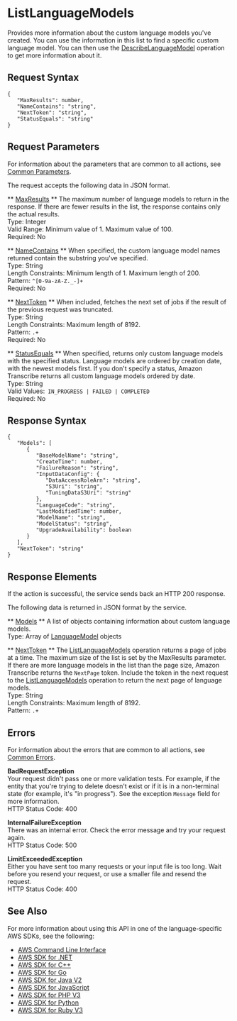 # ListLanguageModels<a name="API_ListLanguageModels"></a>

Provides more information about the custom language models you've created\. You can use the information in this list to find a specific custom language model\. You can then use the [DescribeLanguageModel](API_DescribeLanguageModel.md) operation to get more information about it\.

## Request Syntax<a name="API_ListLanguageModels_RequestSyntax"></a>

```
{
   "MaxResults": number,
   "NameContains": "string",
   "NextToken": "string",
   "StatusEquals": "string"
}
```

## Request Parameters<a name="API_ListLanguageModels_RequestParameters"></a>

For information about the parameters that are common to all actions, see [Common Parameters](CommonParameters.md)\.

The request accepts the following data in JSON format\.

 ** [MaxResults](#API_ListLanguageModels_RequestSyntax) **   <a name="transcribe-ListLanguageModels-request-MaxResults"></a>
The maximum number of language models to return in the response\. If there are fewer results in the list, the response contains only the actual results\.  
Type: Integer  
Valid Range: Minimum value of 1\. Maximum value of 100\.  
Required: No

 ** [NameContains](#API_ListLanguageModels_RequestSyntax) **   <a name="transcribe-ListLanguageModels-request-NameContains"></a>
When specified, the custom language model names returned contain the substring you've specified\.  
Type: String  
Length Constraints: Minimum length of 1\. Maximum length of 200\.  
Pattern: `^[0-9a-zA-Z._-]+`   
Required: No

 ** [NextToken](#API_ListLanguageModels_RequestSyntax) **   <a name="transcribe-ListLanguageModels-request-NextToken"></a>
When included, fetches the next set of jobs if the result of the previous request was truncated\.  
Type: String  
Length Constraints: Maximum length of 8192\.  
Pattern: `.+`   
Required: No

 ** [StatusEquals](#API_ListLanguageModels_RequestSyntax) **   <a name="transcribe-ListLanguageModels-request-StatusEquals"></a>
When specified, returns only custom language models with the specified status\. Language models are ordered by creation date, with the newest models first\. If you don't specify a status, Amazon Transcribe returns all custom language models ordered by date\.  
Type: String  
Valid Values:` IN_PROGRESS | FAILED | COMPLETED`   
Required: No

## Response Syntax<a name="API_ListLanguageModels_ResponseSyntax"></a>

```
{
   "Models": [ 
      { 
         "BaseModelName": "string",
         "CreateTime": number,
         "FailureReason": "string",
         "InputDataConfig": { 
            "DataAccessRoleArn": "string",
            "S3Uri": "string",
            "TuningDataS3Uri": "string"
         },
         "LanguageCode": "string",
         "LastModifiedTime": number,
         "ModelName": "string",
         "ModelStatus": "string",
         "UpgradeAvailability": boolean
      }
   ],
   "NextToken": "string"
}
```

## Response Elements<a name="API_ListLanguageModels_ResponseElements"></a>

If the action is successful, the service sends back an HTTP 200 response\.

The following data is returned in JSON format by the service\.

 ** [Models](#API_ListLanguageModels_ResponseSyntax) **   <a name="transcribe-ListLanguageModels-response-Models"></a>
A list of objects containing information about custom language models\.  
Type: Array of [LanguageModel](API_LanguageModel.md) objects

 ** [NextToken](#API_ListLanguageModels_ResponseSyntax) **   <a name="transcribe-ListLanguageModels-response-NextToken"></a>
The [ListLanguageModels](#API_ListLanguageModels) operation returns a page of jobs at a time\. The maximum size of the list is set by the MaxResults parameter\. If there are more language models in the list than the page size, Amazon Transcribe returns the `NextPage` token\. Include the token in the next request to the [ListLanguageModels](#API_ListLanguageModels) operation to return the next page of language models\.  
Type: String  
Length Constraints: Maximum length of 8192\.  
Pattern: `.+` 

## Errors<a name="API_ListLanguageModels_Errors"></a>

For information about the errors that are common to all actions, see [Common Errors](CommonErrors.md)\.

 **BadRequestException**   
Your request didn't pass one or more validation tests\. For example, if the entity that you're trying to delete doesn't exist or if it is in a non\-terminal state \(for example, it's "in progress"\)\. See the exception `Message` field for more information\.  
HTTP Status Code: 400

 **InternalFailureException**   
There was an internal error\. Check the error message and try your request again\.  
HTTP Status Code: 500

 **LimitExceededException**   
Either you have sent too many requests or your input file is too long\. Wait before you resend your request, or use a smaller file and resend the request\.  
HTTP Status Code: 400

## See Also<a name="API_ListLanguageModels_SeeAlso"></a>

For more information about using this API in one of the language\-specific AWS SDKs, see the following:
+  [AWS Command Line Interface](https://docs.aws.amazon.com/goto/aws-cli/transcribe-2017-10-26/ListLanguageModels) 
+  [AWS SDK for \.NET](https://docs.aws.amazon.com/goto/DotNetSDKV3/transcribe-2017-10-26/ListLanguageModels) 
+  [AWS SDK for C\+\+](https://docs.aws.amazon.com/goto/SdkForCpp/transcribe-2017-10-26/ListLanguageModels) 
+  [AWS SDK for Go](https://docs.aws.amazon.com/goto/SdkForGoV1/transcribe-2017-10-26/ListLanguageModels) 
+  [AWS SDK for Java V2](https://docs.aws.amazon.com/goto/SdkForJavaV2/transcribe-2017-10-26/ListLanguageModels) 
+  [AWS SDK for JavaScript](https://docs.aws.amazon.com/goto/AWSJavaScriptSDK/transcribe-2017-10-26/ListLanguageModels) 
+  [AWS SDK for PHP V3](https://docs.aws.amazon.com/goto/SdkForPHPV3/transcribe-2017-10-26/ListLanguageModels) 
+  [AWS SDK for Python](https://docs.aws.amazon.com/goto/boto3/transcribe-2017-10-26/ListLanguageModels) 
+  [AWS SDK for Ruby V3](https://docs.aws.amazon.com/goto/SdkForRubyV3/transcribe-2017-10-26/ListLanguageModels) 